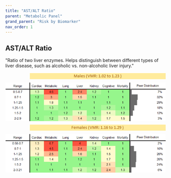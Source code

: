 ```yaml
---
title: "AST/ALT Ratio"
parent: "Metabolic Panel"
grand_parent: "Risk by Biomarker"
nav_order: 1
---
```



## AST/ALT Ratio


"Ratio of two liver enzymes. Helps distinguish between different types of liver disease, such as alcoholic vs. non-alcoholic liver injury."

<div style="display: flex; flex-direction: column; gap: 10px;">

  <img src="/assets/images/vmrbiomarker_ast_alt_ratio__male.png" alt="AST/ALT Ratio VMR Male" style="margin-left: 15%">
  <img src="/assets/images/rr_ast_alt_ratio__male.png" alt="AST/ALT Ratio RR Male">

  <img src="/assets/images/vmrbiomarker_ast_alt_ratio__female.png" alt="AST/ALT Ratio VMR Female" style="margin-left: 15%; ">
  <img src="/assets/images/rr_ast_alt_ratio__female.png" alt="AST/ALT Ratio RR Female">

</div>



